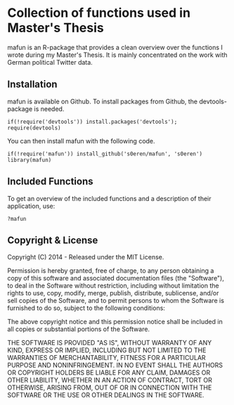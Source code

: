 # Collection of functions used in Master's Thesis

mafun is an R-package that provides a clean overview over the functions I wrote during my Master's Thesis. It is mainly concentrated on the work with German political Twitter data.

## Installation

mafun is available on Github. To install packages from Github, the devtools-package is needed.


```
if(!require('devtools')) install.packages('devtools'); require(devtools)
```

You can then install mafun with the following code.

```
if(!require('mafun')) install_github('s0eren/mafun', 's0eren')
library(mafun)
```

## Included Functions

To get an overview of the included functions and a description of their application, use:

```
?mafun
```

## Copyright & License

Copyright (C) 2014 - Released under the MIT License.

Permission is hereby granted, free of charge, to any person obtaining a copy of this software and associated documentation files (the "Software"), to deal in the Software without restriction, including without limitation the rights to use, copy, modify, merge, publish, distribute, sublicense, and/or sell copies of the Software, and to permit persons to whom the Software is furnished to do so, subject to the following conditions:

The above copyright notice and this permission notice shall be included in all copies or substantial portions of the Software.

THE SOFTWARE IS PROVIDED "AS IS", WITHOUT WARRANTY OF ANY KIND, EXPRESS OR IMPLIED, INCLUDING BUT NOT LIMITED TO THE WARRANTIES OF MERCHANTABILITY, FITNESS FOR A PARTICULAR PURPOSE AND
NONINFRINGEMENT. IN NO EVENT SHALL THE AUTHORS OR COPYRIGHT HOLDERS BE LIABLE FOR ANY CLAIM, DAMAGES OR OTHER LIABILITY, WHETHER IN AN ACTION OF CONTRACT, TORT OR OTHERWISE, ARISING FROM, OUT OF OR IN CONNECTION WITH THE SOFTWARE OR THE USE OR OTHER DEALINGS IN THE SOFTWARE.